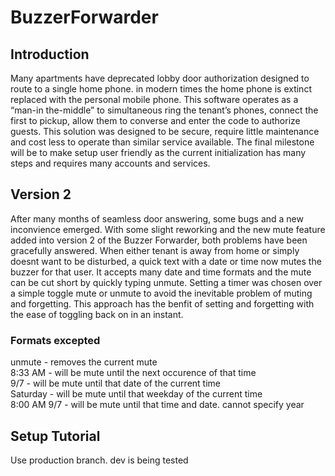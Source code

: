 # BuzzerForwarder
## Introduction
Many apartments have deprecated lobby door authorization designed to route to a single home phone. in modern times the home phone is extinct replaced with the personal mobile phone. This software operates as a “man-in the-middle” to simultaneous ring the tenant’s phones, connect the first to pickup, allow them to converse and enter the code to authorize guests. This solution was designed to be secure, require little maintenance and cost less to operate than similar service available. The final milestone will be to make setup user friendly as the current initialization has many steps and requires many accounts and services.

## Version 2
After many months of seamless door answering, some bugs and a new inconvience emerged. With some slight reworking and the new mute feature added into version 2 of the Buzzer Forwarder, both problems have been gracefully answered. When either tenant is away from home or simply doesnt want to be disturbed, a quick text with a date or time now mutes the buzzer for that user. It accepts many date and time formats and the mute can be cut short by quickly typing unmute. Setting a timer was chosen over a simple toggle mute or unmute to avoid the inevitable problem of muting and forgetting. This approach has the benfit of setting and forgetting with the ease of toggling back on in an instant.

### Formats excepted
unmute - removes the current mute <br />
8:33 AM - will be mute until the next occurence of that time <br />
9/7 - will be mute until that date of the current time <br />
Saturday - will be mute until that weekday of the current time <br />
8:00 AM 9/7 - will be mute until that time and date. cannot specify year <br />

## Setup Tutorial
Use production branch. dev is being tested
